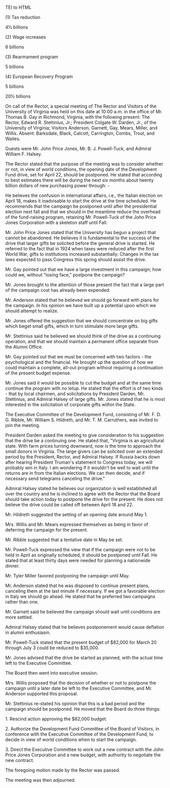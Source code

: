  TEI to HTML

(1) Tax reduction

4½ billions

(2) Wage increases

6 billions

(3) Rearmament program

5 billions

(4) European Recovery Program

5 billions

20½ billions

On call of the Rector, a special meeting of The Rector and Visitors of the University of Virginia was held on this date at 10:00 a.m. in the office of Mr. Thomas B. Gay in Richmond, Virginia, with the following present: The Rector, Edward R. Stettinius, Jr.; President Colgate W. Darden, Jr., of the University of Virginia; Visitors Anderson, Garnett, Gay, Mears, Miller, and Willis. Absent: Barksdale, Black, Calcott, Carrington, Combs, Trout, and Wailes.

Guests were Mr. John Price Jones, Mr. B. J. Powell-Tuck, and Admiral William F. Halsey.

The Rector stated that the purpose of the meeting was to consider whether or not, in view of world conditions, the opening date of the Development Fund drive, set for April 22, should be postponed. He stated that according to best estimates there will be during the next six months about twenty billion dollars of new purchasing power through: -

He believes the confusion in international affairs, i.e., the Italian election on April 18, makes it inadvisable to start the drive at the time scheduled. He recommends that the campaign be postponed until after the presidential election next fall and that we should in the meantime reduce the overhead of the fund-raising program, retaining Mr. Powell-Tuck of the John Price Jones Corporation with a skeleton staff until Fall.

Mr. John Price Jones stated that the University has begun a project that cannot be abandoned. He believes it is fundamental to the success of the drive that larger gifts be solicited before the general drive is started. He referred to the fact that in 1924 when taxes were reduced after the first World War, gifts to institutions increased substantially. Changes in the tax laws expected to pass Congress this spring should assist the drive.

Mr. Gay pointed out that we have a large investment in this campaign; how could we, without "losing face," postpone the campaign?

Mr. Jones brought to the attention of those present the fact that a large part of the campaign cost has already been expended.

Mr. Anderson stated that he believed we should go forward with plans for the campaign. In his opinion we have built up a potential upon which we should attempt to realize.

Mr. Jones offered the suggestion that we should concentrate on big gifts which beget small gifts, which in turn stimulate more large gifts.

Mr. Stettinius said he believed we should think of the drive as a continuing operation, and that we should maintain a permanent office separate from the Alumni Office.

Mr. Gay pointed out that we must be concerned with two factors - the psychological and the financial. He brought up the question of how we could maintain a complete, all-out program without requiring a continuation of the present budget expense.

Mr. Jones said it would be possible to cut the budget and at the same time continue the program with no letup. He stated that the effort is of two kinds - that by local chairmen, and solicitations by President Darden, Mr. Stettinius, and Admiral Halsey of large gifts. Mr. Jones stated that he is most interested in the solicitation of corporate gifts within the State.

The Executive Committee of the Development Fund, consisting of Mr. F. D. G. Ribble, Mr. William S. Hildreth, and Mr. T. M. Carruthers, was invited to join the meeting.

President Darden asked the meeting to give consideration to his suggestion that the drive be a continuing one. He stated that, "Virginia is an agricultural state. With farm prices turning downward, now is the time to approach the small donors in Virginia. The large givers can be solicited over an extended period by the President, Rector, and Admiral Halsey. If Russia backs down after hearing President Truman's statement to Congress today, we will probably win in Italy. I am wondering if it wouldn't be well to wait until the returns are in from the Italian elections. We can then decide, and if necessary send telegrams canceling the drive."

Admiral Halsey stated he believes our organization is well established all over the country and he is inclined to agree with the Rector that the Board should take action today to postpone the drive for the present. He does not believe the drive could be called off between April 18 and 22.

Mr. Hildreth suggested the setting of an opening date around May 1.

Mrs. Willis and Mr. Mears expressed themselves as being in favor of deferring the campaign for the present.

Mr. Ribble suggested that a tentative date in May be set.

Mr. Powell-Tuck expressed the view that if the campaign were not to be held in April as originally scheduled, it should be postponed until Fall. He stated that at least thirty days were needed for planning a nationwide dinner.

Mr. Tyler Miller favored postponing the campaign until May.

Mr. Anderson stated that he was disposed to continue present plans, canceling them at the last minute if necessary. If we got a favorable election in Italy we should go ahead. He stated that he preferred two campaigns rather than one.

Mr. Garnett said he believed the campaign should wait until conditions are more settled.

Admiral Halsey stated that he believes postponement would cause deflation in alumni enthusiasm.

Mr. Powell-Tuck stated that the present budget of $82,000 for March 20 through July 3 could be reduced to $35,000.

Mr. Jones advised that the drive be started as planned, with the actual time left to the Executive Committee.

The Board then went into executive session.

Mrs. Willis proposed that the decision of whether or not to postpone the campaign until a later date be left to the Executive Committee, and Mr. Anderson supported this proposal.

Mr. Stettinius re-stated his opinion that this is a bad period and the campaign should be postponed. He moved that the Board do three things:

1\. Rescind action approving the $82,000 budget.

2\. Authorize the Development Fund Committee of the Board of Visitors, in conference with the Executive Committee of the Development Fund, to decide in view of world conditions when to start the campaign.

3\. Direct the Executive Committee to work out a new contract with the John Price Jones Corporation and a new budget, with authority to negotiate the new contract.

The foregoing motion made by the Rector was passed.

The meeting was then adjourned.